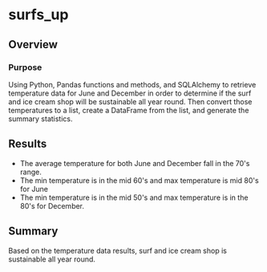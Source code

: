 # surfs_up

## Overview
### Purpose 
  
  Using Python, Pandas functions and methods, and SQLAlchemy to retrieve temperature data for June and December in order to determine if the surf and ice cream shop will be sustainable all year round. Then convert those temperatures to a list, create a DataFrame from the list, and generate the summary statistics. 
  
## Results
- The average temperature for both June and December fall in the 70's range. 
- The min temperature is in the mid 60's and max temperature is mid 80's for June
- The min temperature is in the mid 50's and max temperature is in the 80's for December. 

## Summary 

Based on the temperature data results, surf and ice cream shop is sustainable all year round. 

